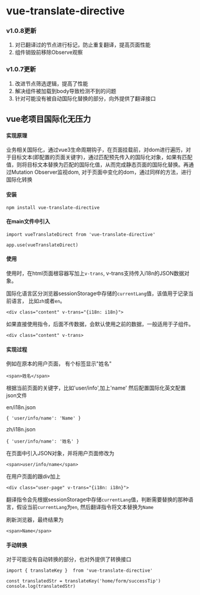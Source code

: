 # vue-translate-directive

### v1.0.8更新
1. 对已翻译过的节点进行标记，防止重复翻译，提高页面性能
2. 组件销毁前移除Observe观察

### v1.0.7更新

1. 改进节点筛选逻辑，提高了性能
2. 解决组件被加载到body导致检测不到的问题
3. 针对可能没有被自动国际化替换的部分，向外提供了翻译接口

## vue老项目国际化无压力

#### 实现原理
业务相关国际化，通过vue3生命周期钩子，在页面挂载前，对dom进行遍历，对于目标文本(即配置的页面关键字)，通过匹配预先传入的国际化对象，如果有匹配值，则将目标文本替换为匹配的国际化值，从而完成静态页面的国际化替换。再通过Mutation Observer监视dom, 对于页面中变化的dom，通过同样的方法，进行国际化转换

#### 安装
```
npm install vue-translate-directive
```

#### 在main文件中引入

```
import vueTranslateDirect from 'vue-translate-directive'

app.use(vueTranslateDirect)

```

#### 使用

使用时，在html页面根容器写加上`v-trans`, v-trans支持传入i18n的JSON数据对象。

国际化语言区分浏览器sessionStorage中存储的`currentLang`值，该值用于记录当前语言， 比如`zh`或者`en`。

```
<div class="content" v-trans="{i18n: i18n}">
```

如果直接使用指令，后面不传数据，会默认使用之前的数据，一般适用于子组件。
```
<div class="content" v-trans>
```

#### 实现过程

例如在原本的用户页面， 有个标签显示"姓名"

```
<span>姓名</span>
```

根据当前页面的关键字，比如'user/info',加上'name' 然后配置国际化英文配置json文件

en/i18n.json
```
{ 'user/info/name': 'Name' }
```

zh/i18n.json
```
{ 'user/info/name': '姓名' }
```

在页面中引入JSON对象，并将用户页面修改为

```
<span>user/info/name</span>
```

在用户页面的跟div加上
```
<div class="user-page" v-trans="{i18n: i18n}">
```

翻译指令会先根据sessionStorage中存储`currentLang`值，判断需要替换的那种语言，假设当前`currentLang`为`en`, 然后翻译指令将文本替换为`Name`

刷新浏览器，最终结果为
```
<span>Name</span>
```

#### 手动转换
对于可能没有自动转换的部分，也对外提供了转换接口

```
import { translateKey }  from 'vue-translate-directive'

const translatedStr = translateKey('home/form/successTip')
console.log(translatedStr)
```